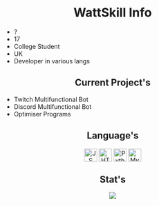 <h1 align="center">WattSkill Info</h1>

- ?
- 17
- College Student
- UK
- Developer in various langs

<h2 align="center">Current Project's</h2>

- Twitch Multifunctional Bot
- Discord Multifunctional Bot
- Optimiser Programs

<h2 align="center">Language's</h2>

<p align="center">
    <img align="center" src="https://user-images.githubusercontent.com/25181517/117447155-6a868a00-af3d-11eb-9cfe-245df15c9f3f.png" alt="JS" height="30" width="30" />
    <img align="center" src="https://user-images.githubusercontent.com/25181517/192158954-f88b5814-d510-4564-b285-dff7d6400dad.png" alt="HTML" height="30" width="30" />
    <img align="center" src="https://user-images.githubusercontent.com/25181517/183423507-c056a6f9-1ba8-4312-a350-19bcbc5a8697.png" alt="Python" height="30" width="30" />
    <img align="center" src="https://user-images.githubusercontent.com/25181517/183896128-ec99105a-ec1a-4d85-b08b-1aa1620b2046.png" alt="MySQL" height="30" width="30" />
</p>

<h2 align="center">Stat's</h2>

<p align="center">
    <img align="center" src="https://github-readme-streak-stats.herokuapp.com/?user=21szn&hide_border=true&card_width=338&theme=transparent"/>
</p>
